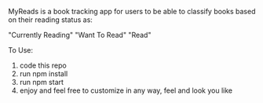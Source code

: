 MyReads is a book tracking app for users to be able to classify books based on their reading status as:

 "Currently Reading"
 "Want To Read"
 "Read"

 To Use:

1. code this repo 
2. run npm install
3. run npm start
4. enjoy and feel free to customize in any way, feel and look you like

